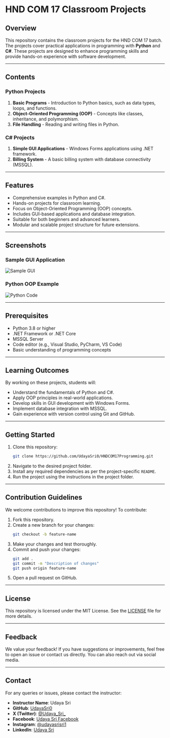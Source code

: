 # HND COM 17 Classroom Projects

## Overview
This repository contains the classroom projects for the HND COM 17 batch. The projects cover practical applications in programming with **Python** and **C#**. These projects are designed to enhance programming skills and provide hands-on experience with software development.

---

## Contents

### Python Projects
1. **Basic Programs** - Introduction to Python basics, such as data types, loops, and functions.
2. **Object-Oriented Programming (OOP)** - Concepts like classes, inheritance, and polymorphism.
3. **File Handling** - Reading and writing files in Python.

### C# Projects
1. **Simple GUI Applications** - Windows Forms applications using .NET framework.
2. **Billing System** - A basic billing system with database connectivity (MSSQL).

---

## Features
- Comprehensive examples in Python and C#.
- Hands-on projects for classroom learning.
- Focus on Object-Oriented Programming (OOP) concepts.
- Includes GUI-based applications and database integration.
- Suitable for both beginners and advanced learners.
- Modular and scalable project structure for future extensions.

---

## Screenshots
### Sample GUI Application
![Sample GUI](path/to/screenshot.png)

### Python OOP Example
![Python Code](path/to/screenshot.png)

---

## Prerequisites
- Python 3.8 or higher
- .NET Framework or .NET Core
- MSSQL Server
- Code editor (e.g., Visual Studio, PyCharm, VS Code)
- Basic understanding of programming concepts

---

## Learning Outcomes
By working on these projects, students will:
- Understand the fundamentals of Python and C#.
- Apply OOP principles in real-world applications.
- Develop skills in GUI development with Windows Forms.
- Implement database integration with MSSQL.
- Gain experience with version control using Git and GitHub.

---

## Getting Started
1. Clone this repository:
   ```bash
   git clone https://github.com/UdayaSri0/HNDCOM17Programming.git
   ```
2. Navigate to the desired project folder.
3. Install any required dependencies as per the project-specific `README`.
4. Run the project using the instructions in the project folder.

---

## Contribution Guidelines
We welcome contributions to improve this repository! To contribute:
1. Fork this repository.
2. Create a new branch for your changes:
   ```bash
   git checkout -b feature-name
   ```
3. Make your changes and test thoroughly.
4. Commit and push your changes:
   ```bash
   git add .
   git commit -m "Description of changes"
   git push origin feature-name
   ```
5. Open a pull request on GitHub.

---

## License
This repository is licensed under the MIT License. See the [LICENSE](LICENSE) file for more details.

---

## Feedback
We value your feedback! If you have suggestions or improvements, feel free to open an issue or contact us directly. You can also reach out via social media.

---

## Contact
For any queries or issues, please contact the instructor:

- **Instructor Name**: Udaya Sri
- **GitHub**: [UdayaSri0](https://github.com/UdayaSri0)
- **X (Twitter)**: [@Udaya_Sri_](https://x.com/Udaya_Sri_)
- **Facebook**: [Udaya Sri Facebook](https://www.facebook.com/share/14xF3XuXpk/?mibextid=wwXIfr)
- **Instagram**: [@udayasrisri1](https://www.instagram.com/udayasrisri1/)
- **LinkedIn**: [Udaya Sri](https://www.linkedin.com/in/udaya-sri-0922b91a5/)
